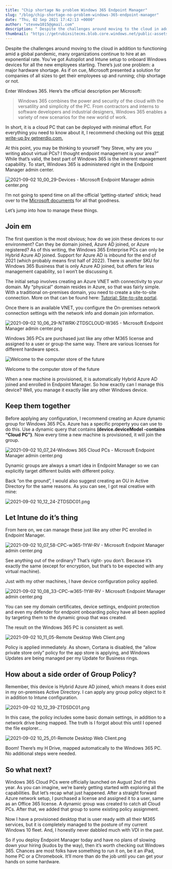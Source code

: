 ```yaml
---
title: "Chip shortage No problem Windows 365 Endpoint Manager"
slug: "/blog/chip-shortage-no-problem-windows-365-endpoint-manager"
date: "Thu, 02 Sep 2021 17:42:13 +0000"
author: "stevew1015@gmail.com"
description: " Despite the challenges around moving to the cloud in addition to functioning amid a global pandemic, many organizations continue to hire at an exponential rate. You’ve got Autopilot and Intune setup to onboard Windows devices for all the new employees starting. There’s just one problem: a"
thumbnail: "https://getrubixsitecms.blob.core.windows.net/public-assets/content/v1/logo512.png"
---
```


Despite the challenges around moving to the cloud in addition to functioning amid a global pandemic, many organizations continue to hire at an exponential rate. You’ve got Autopilot and Intune setup to onboard Windows devices for all the new employees starting. There’s just one problem: a major hardware shortage. As if on cue, Microsoft presented a solution for companies of all sizes to get their employees up and running; chip shortage or not.

Enter Windows 365. Here’s the official description per Microsoft:

> Windows 365 combines the power and security of the cloud with the versatility and simplicity of the PC. From contractors and interns to software developers and industrial designers, Windows 365 enables a variety of new scenarios for the new world of work.

In short, it is a cloud PC that can be deployed with minimal effort. For everything you need to know about it, I recommend checking out this [great write-up by getnerdio.com.](https://getnerdio.com/academy-enterprise/microsoft-windows-365-vs-azure-virtual-desktop-avd-comparing-two-daas-products/)

At this point, you may be thinking to yourself “hey Steve, why are you writing about virtual PCs? I thought endpoint management is your area?” While that’s valid, the best part of Windows 365 is the inherent management capability. To start, Windows 365 is administered right in the Endpoint Manager admin center.

![2021-09-02 10_00_29-Devices - Microsoft Endpoint Manager admin center.png](https://getrubixsitecms.blob.core.windows.net/public-assets/content/v1/5dd365a31aa1fd743bc30b8e/1630597456911-4XDKL1YZD2RYZ99L2FAE/2021-09-02+10_00_29-Devices+-+Microsoft+Endpoint+Manager+admin+center.png)

I’m not going to spend time on all the official ‘getting-started’ shtick; head over to the [Microsoft documents](https://techcommunity.microsoft.com/t5/windows-it-pro-blog/get-started-with-windows-365-enterprise/ba-p/2530504) for all that goodness.

Let’s jump into how to manage these things.

Join em
-------

The first question is the most obvious; how do we join these devices to our environment? Can they be domain joined, Azure AD joined, or Azure registered? As of this writing, the Windows 365 Enterprise PCs can only be Hybrid Azure AD joined. Support for Azure AD is inbound for the end of 2021 (which probably means first half of 2022). There is another SKU for Windows 365 Business that is only Azure AD joined, but offers far less management capability, so I won’t be discussing it.

The initial setup involves creating an Azure VNET with connectivity to your domain. My “physical” domain resides in Azure, so that was fairly simple. With a traditional on-premises domain, you need to create a site-to-site connection. More on that can be found here: [Tutorial: Site-to-site portal](https://docs.microsoft.com/en-us/azure/vpn-gateway/tutorial-site-to-site-portal).

Once there is an available VNET, you configure the On-premises network connection settings with the network info and domain join information.

![2021-09-02 10_06_29-NTWRK-ZTDSCLOUD-W365 - Microsoft Endpoint Manager admin center.png](https://getrubixsitecms.blob.core.windows.net/public-assets/content/v1/5dd365a31aa1fd743bc30b8e/1630598349308-8J64RNZ4E66LAN2GIEBP/2021-09-02+10_06_29-NTWRK-ZTDSCLOUD-W365+-+Microsoft+Endpoint+Manager+admin+center.png)

Windows 365 PCs are purchased just like any other M365 license and assigned to a user or group the same way. There are various licenses for different hardware specs.

![Welcome to the computer store of the future](https://getrubixsitecms.blob.core.windows.net/public-assets/content/v1/5dd365a31aa1fd743bc30b8e/1630598513041-02YVU6Z6EGTWGCG254YR/2021-09-02+11_16_35-Microsoft+365+admin+center.png)

Welcome to the computer store of the future

When a new machine is provisioned, it is automatically Hybrid Azure AD joined and enrolled in Endpoint Manager. So how exactly can I manage this device? Well, you manage it exactly like any other Windows device.

Keep them together
------------------

Before applying any configuration, I recommend creating an Azure dynamic group for Windows 365 PCs. Azure has a specific property you can use to do this. Use a dynamic query that contains **(device.deviceModel -contains “Cloud PC”)**. Now every time a new machine is provisioned, it will join the group.

![2021-09-02 10_07_24-Windows 365 Cloud PCs - Microsoft Endpoint Manager admin center.png](https://getrubixsitecms.blob.core.windows.net/public-assets/content/v1/5dd365a31aa1fd743bc30b8e/1630598788490-F34L2RCMURXYR0H7Y3UY/2021-09-02+10_07_24-Windows+365+Cloud+PCs+-+Microsoft+Endpoint+Manager+admin+center.png)

Dynamic groups are always a smart idea in Endpoint Manager so we can explicitly target different builds with different policy.

Back “on the ground”, I would also suggest creating an OU in Active Directory for the same reasons. As you can see, I got real creative with mine:

![2021-09-02 10_12_24-ZTDSDC01.png](https://getrubixsitecms.blob.core.windows.net/public-assets/content/v1/5dd365a31aa1fd743bc30b8e/1630598945811-OQQNVF0880XEYFTPLXYJ/2021-09-02+10_12_24-ZTDSDC01.png)

Let Intune do it’s thing
------------------------

From here on, we can manage these just like any other PC enrolled in Endpoint Manager.

![2021-09-02 10_07_58-CPC-w365-1YW-RV - Microsoft Endpoint Manager admin center.png](https://getrubixsitecms.blob.core.windows.net/public-assets/content/v1/5dd365a31aa1fd743bc30b8e/1630603274984-SLSMJA9CE1WKF40LOBTI/2021-09-02+10_07_58-CPC-w365-1YW-RV+-+Microsoft+Endpoint+Manager+admin+center.png)

See anything out of the ordinary? That’s right- you don’t. Because it’s exactly the same (except for encryption, but that’s to be expected with any virtual machine).

Just with my other machines, I have device configuration policy applied.

![2021-09-02 10_08_33-CPC-w365-1YW-RV - Microsoft Endpoint Manager admin center.png](https://getrubixsitecms.blob.core.windows.net/public-assets/content/v1/5dd365a31aa1fd743bc30b8e/1630603574763-RTEVWYEFSJDME1BYYG44/2021-09-02+10_08_33-CPC-w365-1YW-RV+-+Microsoft+Endpoint+Manager+admin+center.png)

You can see my domain certificates, device settings, endpoint protection and even my defender for endpoint onboarding policy have all been applied by targeting them to the dynamic group that was created.

The result on the Windows 365 PC is consistent as well.

![2021-09-02 10_11_05-Remote Desktop Web Client.png](https://getrubixsitecms.blob.core.windows.net/public-assets/content/v1/5dd365a31aa1fd743bc30b8e/1630603632093-7129ICZHLXSFXFU6SP4O/2021-09-02+10_11_05-Remote+Desktop+Web+Client.png)

Policy is applied immediately. As shown, Cortana is disabled, the “allow private store only” policy for the app store is applying, and Windows Updates are being managed per my Update for Business rings.

How about a side order of Group Policy?
---------------------------------------

Remember, this device is Hybrid Azure AD joined, which means it does exist in my on-premises Active Directory. I can apply any group policy object to it in addition to Intune configuration.

![2021-09-02 10_12_39-ZTDSDC01.png](https://getrubixsitecms.blob.core.windows.net/public-assets/content/v1/5dd365a31aa1fd743bc30b8e/1630603806747-W8Q26HM1T3J3FT4FK9SV/2021-09-02+10_12_39-ZTDSDC01.png)

In this case, the policy includes some basic domain settings, in addition to a network drive being mapped. The truth is I forgot about this until I opened the file explorer…

![2021-09-02 10_25_01-Remote Desktop Web Client.png](https://getrubixsitecms.blob.core.windows.net/public-assets/content/v1/5dd365a31aa1fd743bc30b8e/1630603881533-BVE7GF6R1JXOZVEMPCFL/2021-09-02+10_25_01-Remote+Desktop+Web+Client.png)

Boom! There’s my H Drive, mapped automatically to the Windows 365 PC. No additional steps were needed.

So what next?
-------------

Windows 365 Cloud PCs were officially launched on August 2nd of this year. As you can imagine, we’re barely getting started with exploring all the capabilities. But let’s recap what just happened. After a straight forward Azure network setup, I purchased a license and assigned it to a user, same as an Office 365 license. A dynamic group was created to catch all Cloud PCs. After that, we added that group to some existing policy assignment.

Now I have a provisioned desktop that is user ready with all their M365 services, but it is completely managed to the posture of my current Windows 10 fleet. And, I honestly never dabbled much with VDI in the past.

So if you deploy Endpoint Manager today and have no plans of slowing down your hiring (kudos by the way), then it’s worth checking out Windows 365. Chances are most folks have something to run it on, be it an iPad, home PC or a Chromebook. It’ll more than do the job until you can get your hands on some hardware.
